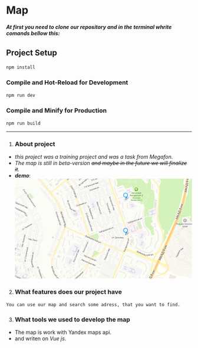 # Map
###### __At first you need to clone our repository and in the terminal whrite comands bellow this:__
## Project Setup

```sh
npm install
```

### Compile and Hot-Reload for Development

```sh
npm run dev
```

### Compile and Minify for Production

```sh
npm run build
```
***
1. ### About project
*  _this project was a training project and was a task from Megafon._
*  *The map is still in beta-version ~~and maybe in the future we will finalize it~~.*
*  ___demo___: 
![demo-picture](./src/assets/demo.jpg)


2. ### What features does our project have
```
You can use our map and search some adress, that you want to find.
```


3. ### What  tools we used to develop the map
* The map is work with Yandex maps api.
* and writen on _Vue js_.
